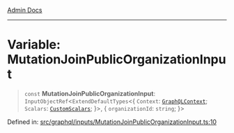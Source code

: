 [Admin Docs](/)

***

# Variable: MutationJoinPublicOrganizationInput

> `const` **MutationJoinPublicOrganizationInput**: `InputObjectRef`\<`ExtendDefaultTypes`\<\{ `Context`: [`GraphQLContext`](../../../context/type-aliases/GraphQLContext.md); `Scalars`: [`CustomScalars`](../../../scalars/type-aliases/CustomScalars.md); \}\>, \{ `organizationId`: `string`; \}\>

Defined in: [src/graphql/inputs/MutationJoinPublicOrganizationInput.ts:10](https://github.com/Sourya07/talawa-api/blob/aac5f782223414da32542752c1be099f0b872196/src/graphql/inputs/MutationJoinPublicOrganizationInput.ts#L10)
